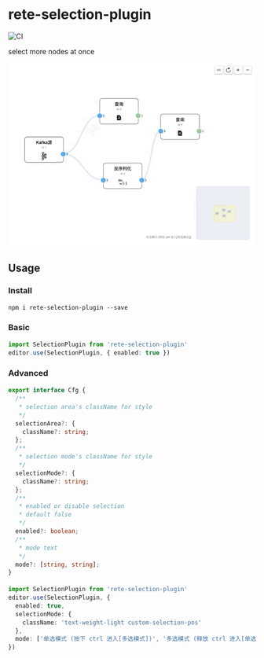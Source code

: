 # rete-selection-plugin

![CI](https://github.com/WellerQu/rete-selection-plugin/workflows/CI/badge.svg?branch=master)

select more nodes at once

![Capture](https://github.com/WellerQu/rete-selection-plugin/blob/master/capture.gif?raw=true)

## Usage

### Install

```shell
npm i rete-selection-plugin --save
```

### Basic

```typescript
import SelectionPlugin from 'rete-selection-plugin'
editor.use(SelectionPlugin, { enabled: true })
```

### Advanced

```typescript
export interface Cfg {
  /**
   * selection area's className for style
   */
  selectionArea?: {
    className?: string;
  };
  /**
   * selection mode's className for style
   */
  selectionMode?: {
    className?: string;
  };
  /**
   * enabled or disable selection
   * default false
   */
  enabled?: boolean;
  /**
   * mode text
   */
  mode?: [string, string];
}

import SelectionPlugin from 'rete-selection-plugin'
editor.use(SelectionPlugin, {
  enabled: true,
  selectionMode: {
    className: 'text-weight-light custom-selection-pos'
  },
  mode: ['单选模式 (按下 ctrl 进入[多选模式])', '多选模式 (释放 ctrl 进入[单选模式])']
})
```
